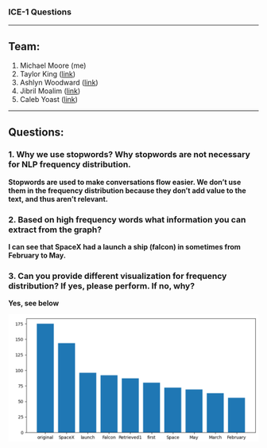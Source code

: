 ### ICE-1 Questions

---

## Team:

1. Michael Moore (me)
2. Taylor King ([link]())
3. Ashlyn Woodward ([link]())
4. Jibril Moalim ([link]())
5. Caleb Yoast ([link](https://github.com/Yostistoast11/CSCE-5290-Assign-1))

---

## Questions:

### 1. Why we use stopwords? Why stopwords are not necessary for NLP frequency distribution.

**Stopwords are used to make conversations flow easier. We don’t use them in the frequency distribution because they don’t add value to the text, and thus aren’t relevant.**

### 2. Based on high frequency words what information you can extract from the graph?

**I can see that SpaceX had a launch a ship (falcon) in sometimes from February to May.**

### 3. Can you provide different visualization for frequency distribution? If yes, please perform. If no, why?

**Yes, see below**

![Drag Racing](Capture.PNG)
